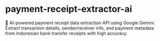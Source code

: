 # payment-receipt-extractor-ai
🤖 AI-powered payment receipt data extraction API using Google Gemini. Extract transaction details, sender/receiver info, and payment metadata from Indonesian bank transfer receipts with high accuracy.
